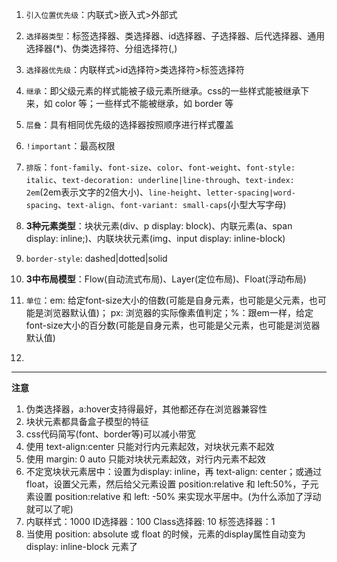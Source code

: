1. `引入位置优先级`：内联式>嵌入式>外部式
2. `选择器类型`：标签选择器、类选择器、id选择器、子选择器、后代选择器、通用选择器(*)、伪类选择符、分组选择符(,)
3. `选择器优先级`：内联样式>id选择符>类选择符>标签选择符
4. `继承`：即父级元素的样式能被子级元素所继承。css的一些样式能被继承下来，如 color 等；一些样式不能被继承，如 border 等
5. `层叠`：具有相同优先级的选择器按照顺序进行样式覆盖
6. `!important`：最高权限
7. `排版`：`font-family`、`font-size`、`color`、`font-weight`、`font-style: italic`、`text-decoration: underline|line-through`、`text-index: 2em`(2em表示文字的2倍大小)、`line-height`、`letter-spacing|word-spacing`、`text-align`、`font-variant: small-caps`(小型大写字母)


8. **3种元素类型**：块状元素(div、p  display: block)、内联元素(a、span display: inline;)、内联块状元素(img、input  display: inline-block)


9. `border-style`: dashed|dotted|solid


10. **3中布局模型**：Flow(自动流式布局)、Layer(定位布局)、Float(浮动布局)
11. `单位`：em: 给定font-size大小的倍数(可能是自身元素，也可能是父元素，也可能是浏览器默认值)； px: 浏览器的实际像素值判定；%：跟em一样，给定font-size大小的百分数(可能是自身元素，也可能是父元素，也可能是浏览器默认值)
12. 

****

**注意**
1. 伪类选择器，a:hover支持得最好，其他都还存在浏览器兼容性
2. 块状元素都具备盒子模型的特征
3. css代码简写(font、border等)可以减小带宽
4. 使用 text-align:center 只能对行内元素起效，对块状元素不起效
5. 使用 margin: 0 auto 只能对块状元素起效，对行内元素不起效
6. 不定宽块状元素居中：设置为display: inline，再 text-align: center；或通过float，设置父元素，然后给父元素设置 position:relative 和 left:50%，子元素设置 position:relative 和 left: -50% 来实现水平居中。(为什么添加了浮动就可以了呢)
7. 内联样式：1000   ID选择器：100   Class选择器: 10   标签选择器：1
8. 当使用 position: absolute 或 float 的时候，元素的display属性自动变为 display: inline-block 元素了